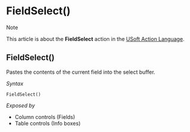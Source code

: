 # FieldSelect()



> [!NOTE]
> This article is about the **FieldSelect** action in the [USoft Action Language](/docs/Task%20flow/Action%20Language%20reference/USoft%20Action%20Language.md).

## **FieldSelect()**

Pastes the contents of the current field into the select buffer.

*Syntax*

```
FieldSelect()
```

*Exposed by*

- Column controls (Fields)
- Table controls (Info boxes)
